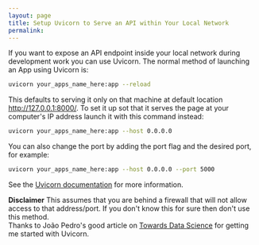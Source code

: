 ```yaml
---
layout: page
title: Setup Uvicorn to Serve an API within Your Local Network
permalink: 
---
```


If you want to expose an API endpoint inside your local network during development work you can use Uvicorn. The normal method of launching an App using Uvicorn is:
```bash
uvicorn your_apps_name_here:app --reload
```

This defaults to serving it only on that machine at default location http://127.0.0.1:8000/. To set it up sot that it serves the page at your computer's IP address launch it with this command instead:
```bash
uvicorn your_apps_name_here:app --host 0.0.0.0    
```

You can also change the port by adding the port flag and the desired port, for example:
```bash
uvicorn your_apps_name_here:app --host 0.0.0.0 --port 5000
``` 

See the [Uvicorn documentation](https://www.uvicorn.org/settings/) for more information. 

**Disclaimer** This assumes that you are behind a firewall that will not allow access to that address/port. If you don't know this for sure then don't use this method.
<br>
Thanks to João Pedro's good article on [Towards Data Science](https://towardsdatascience.com/building-a-text-preprocessing-microservice-with-fastapi-ca7912050ba) for getting me started with Uvicorn.
